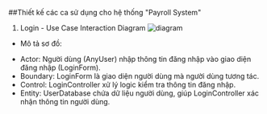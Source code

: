 ##Thiết kế các ca sử dụng cho hệ thống "Payroll System"
1. Login - Use Case Interaction Diagram
![diagram](https://www.planttext.com/api/plantuml/svg/V9313S8m34NlcS8Bi007L0JYn9K1tCI2YDIf71VKsJWm4YkGg5IbHUAOd_VydRmUpoefYdPDC6Wr2covFoKIKyUE7KeFntZsV8ZI61jP9OOXsGs7a55YzTf3qVQeM6CYOpvpOBMP9i0QCfl3BjymDWJ83bfCwHx5cOaRfQaagpSCtg4IM25NEZ4aiyIo-Rr7rko5x7Ncp83LlouV6OHI5_ItQF4mvrCRi8TGib6gY5tvsZS0003__mC0)
* Mô tả sơ đồ:
- Actor: Người dùng (AnyUser) nhập thông tin đăng nhập vào giao diện đăng nhập (LoginForm).
- Boundary: LoginForm là giao diện người dùng mà người dùng tương tác.
- Control: LoginController xử lý logic kiểm tra thông tin đăng nhập.
- Entity: UserDatabase chứa dữ liệu người dùng, giúp LoginController xác nhận thông tin người dùng.
